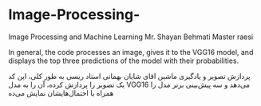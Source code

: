 # Image-Processing-
Image Processing and Machine Learning 
Mr. Shayan Behmati
Master raesi

In general, the code processes an image, gives it to the VGG16 model, and displays the top three predictions of the model with their probabilities.


پردازش تصویر و یادگیری ماشین 
اقای شایان بهماتی
استاد ریسی
به طور کلی، این کد یک تصویر را پردازش کرده، آن را به مدل VGG16 می‌دهد و سه پیش‌بینی برتر مدل را همراه با احتمال‌هایشان نمایش می‌ده
